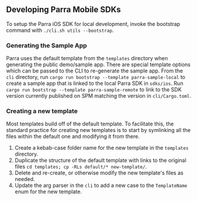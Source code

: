 ## Developing Parra Mobile SDKs

To setup the Parra iOS SDK for local development, invoke the bootstrap command with `./cli.sh utils --bootstrap`.

### Generating the Sample App

Parra uses the default template from the `templates` directory when generating the public demo/sample app. There are special template options which can be passed to the CLI to re-generate the sample app. From the `cli` directory, run `cargo run bootstrap --template parra-sample-local` to create a sample app that is linked to the local Parra SDK in `sdks/ios`. Run `cargo run bootstrap --template parra-sample-remote` to link to the SDK version currently published on SPM matching the version in `cli/Cargo.toml`.

### Creating a new template

Most templates build off of the default template. To facilitate this, the standard practice for creating new templates is to start by symlinking all the files within the default one and modifying it from there.

1. Create a kebab-case folder name for the new template in the `templates` directory.
2. Duplicate the structure of the default template with links to the original files `cd templates; cp -RLs default/* new-template/`.
3. Delete and re-create, or otherwise modify the new template's files as needed.
4. Update the arg parser in the `cli` to add a new case to the `TemplateName` enum for the new template.

